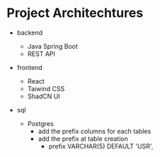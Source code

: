 # Project Architechtures

- backend
    + Java Spring Boot
    + REST API

- frontend
    + React 
    + Taiwind CSS
    + ShadCN UI

- sql
    + Postgres
        - add the prefix columns for each tables
        - add the prefix at table creation 
            - prefix VARCHAR(5) DEFAULT 'USR',     
